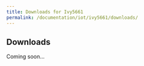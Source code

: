 ```yaml
---
title: Downloads for Ivy5661
permalink: /documentation/iot/ivy5661/downloads/
---
```

## Downloads

Coming soon...
